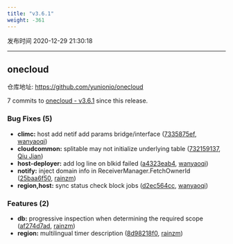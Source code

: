 ```yaml
---
title: "v3.6.1"
weight: -361
---
```


发布时间 2020-12-29 21:30:18

---
## onecloud

仓库地址: https://github.com/yunionio/onecloud

7 commits to [onecloud - v3.6.1] since this release.

### Bug Fixes (5)
- **climc:** host add netif add params bridge/interface ([7335875ef](https://github.com/yunionio/onecloud/commit/7335875ef110d43b81bdbb78562b5c9f78ea4232), [wanyaoqi](mailto:wanyaoqi@yunionyun.com))
- **cloudcommon:** splitable may not initialize underlying table ([732159137](https://github.com/yunionio/onecloud/commit/732159137b61d27c0766094ab47c3e1bf93b5b46), [Qiu Jian](mailto:qiujian@yunionyun.com))
- **host-deployer:** add log line on blkid failed ([a4323eab4](https://github.com/yunionio/onecloud/commit/a4323eab43e24af74f83b95d0a399d719ba9e8dc), [wanyaoqi](mailto:wanyaoqi@yunionyun.com))
- **notify:** inject domain info in ReceiverManager.FetchOwnerId ([25baa6f50](https://github.com/yunionio/onecloud/commit/25baa6f5095fb147288a8464fe14ef73b531df15), [rainzm](mailto:mjoycarry@gmail.com))
- **region,host:** sync status check block jobs ([d2ec564cc](https://github.com/yunionio/onecloud/commit/d2ec564ccc22fe18c27a3358f34dc8700bdb120a), [wanyaoqi](mailto:wanyaoqi@yunionyun.com))

### Features (2)
- **db:** progressive inspection when determining the required scope ([af274d7ad](https://github.com/yunionio/onecloud/commit/af274d7ad2877e8ec83bb9e0d69858b0942ea114), [rainzm](mailto:mjoycarry@gmail.com))
- **region:** multilingual timer description ([8d98218f0](https://github.com/yunionio/onecloud/commit/8d98218f06275b4573be7899bdcc948f60665107), [rainzm](mailto:mjoycarry@gmail.com))

[onecloud - v3.6.1]: https://github.com/yunionio/onecloud/compare/v3.6.0...v3.6.1
